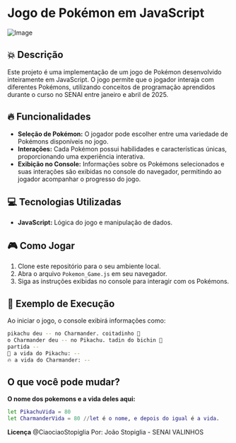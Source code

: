 # Jogo de Pokémon em JavaScript

![Image](https://github.com/user-attachments/assets/f01219b9-e842-4ebe-8664-c227f3dd7938)

## 💥 Descrição

Este projeto é uma implementação de um jogo de Pokémon desenvolvido inteiramente em JavaScript. O jogo permite que o jogador interaja com diferentes Pokémons, utilizando conceitos de programação aprendidos durante o curso no SENAI entre janeiro e abril de 2025.

## 🔥 Funcionalidades

- **Seleção de Pokémon:** O jogador pode escolher entre uma variedade de Pokémons disponíveis no jogo.
- **Interações:** Cada Pokémon possui habilidades e características únicas, proporcionando uma experiência interativa.
- **Exibição no Console:** Informações sobre os Pokémons selecionados e suas interações são exibidas no console do navegador, permitindo ao jogador acompanhar o progresso do jogo.

## 💻 Tecnologias Utilizadas

- **JavaScript:** Lógica do jogo e manipulação de dados.

## 🎮 Como Jogar

1. Clone este repositório para o seu ambiente local.
2. Abra o arquivo `Pokemon_Game.js` em seu navegador.
3. Siga as instruções exibidas no console para interagir com os Pokémons.

## 🧬 Exemplo de Execução

Ao iniciar o jogo, o console exibirá informações como:

```bash
pikachu deu -- no Charmander. coitadinho 🤣
o Charmander deu -- no Pikachu. tadin do bichin 🤣
partida --
🧬 a vida do Pikachu: --
🔥 a vida do Charmander: --
```

## O que você pode mudar?

**O nome dos pokemons e a vida deles aqui:**

```bash
let PikachuVida = 80
let CharmanderVida = 80 //let é o nome, e depois do igual é a vida.
```

**Licença**
@CiaociaoStopiglia
Por: João Stopiglia - SENAI VALINHOS
